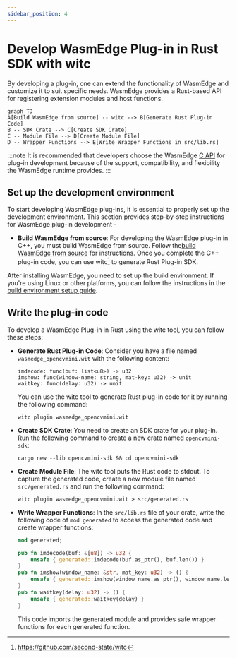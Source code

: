 ```yaml
---
sidebar_position: 4
---
```


# Develop WasmEdge Plug-in in Rust SDK with witc

By developing a plug-in, one can extend the functionality of WasmEdge and customize it to suit specific needs. WasmEdge provides a Rust-based API for registering extension modules and host functions.

```mermaid
graph TD
A[Build WasmEdge from source] -- witc --> B[Generate Rust Plug-in Code]
B -- SDK Crate --> C[Create SDK Crate]
C -- Module File --> D[Create Module File]
D -- Wrapper Functions --> E[Write Wrapper Functions in src/lib.rs]
```

<!-- prettier-ignore -->
:::note
It is recommended that developers choose the WasmEdge [C API](develop_plugin_c.md) for plug-in development because of the support, compatibility, and flexibility the WasmEdge runtime provides.
:::

## Set up the development environment

To start developing WasmEdge plug-ins, it is essential to properly set up the development environment. This section provides step-by-step instructions for WasmEdge plug-in development -

- **Build WasmEdge from source**: For developing the WasmEdge plug-in in C++, you must build WasmEdge from source. Follow the[build WasmEdge from source](../source/build_from_src.md) for instructions. Once you complete the C++ plug-in code, you can use witc[^1] to generate Rust Plug-in SDK.

After installing WasmEdge, you need to set up the build environment. If you're using Linux or other platforms, you can follow the instructions in the [build environment setup guide](../source/os/linux.md).

## Write the plug-in code

To develop a WasmEdge Plug-in in Rust using the witc tool, you can follow these steps:

- **Generate Rust Plug-in Code**: Consider you have a file named `wasmedge_opencvmini.wit` with the following content:

  ```wit
  imdecode: func(buf: list<u8>) -> u32
  imshow: func(window-name: string, mat-key: u32) -> unit
  waitkey: func(delay: u32) -> unit
  ```

  You can use the witc tool to generate Rust plug-in code for it by running the following command:

  ```shell
  witc plugin wasmedge_opencvmini.wit
  ```

- **Create SDK Crate**: You need to create an SDK crate for your plug-in. Run the following command to create a new crate named `opencvmini-sdk`:

  ```shell
  cargo new --lib opencvmini-sdk && cd opencvmini-sdk
  ```

- **Create Module File**: The witc tool puts the Rust code to stdout. To capture the generated code, create a new module file named `src/generated.rs` and run the following command:

  ```shell
  witc plugin wasmedge_opencvmini.wit > src/generated.rs
  ```

- **Write Wrapper Functions**: In the `src/lib.rs` file of your crate, write the following code of `mod generated` to access the generated code and create wrapper functions:

  ```rust
  mod generated;

  pub fn imdecode(buf: &[u8]) -> u32 {
      unsafe { generated::imdecode(buf.as_ptr(), buf.len()) }
  }
  pub fn imshow(window_name: &str, mat_key: u32) -> () {
      unsafe { generated::imshow(window_name.as_ptr(), window_name.len(), mat_key) }
  }
  pub fn waitkey(delay: u32) -> () {
      unsafe { generated::waitkey(delay) }
  }
  ```

  This code imports the generated module and provides safe wrapper functions for each generated function.

[^1]: <https://github.com/second-state/witc>
